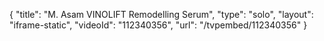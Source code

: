 {
    "title": "M. Asam VINOLIFT Remodelling Serum",
    "type": "solo",
    "layout": "iframe-static",
    "videoId": "112340356",
    "url": "\/tvpembed\/112340356"
}